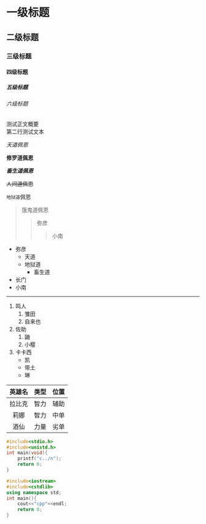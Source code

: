 # 一级标题

## 二级标题

### 三级标题 

#### 四级标题

##### 五级标题

###### 六级标题

测试正文概要<br>
第二行测试文本

*天道佩恩*

**修罗道佩恩**

***畜生道佩恩***

~~人间道佩恩~~

`地狱道`佩恩

> 饿鬼道佩恩
>> 弥彦
>>> 小南

* 弥彦
	* 天道
	* 地狱道
		* 畜生道
* 长门
* 小南

----------

1. 鸣人
	1. 雏田
	2. 自来也
2. 佐助
	1. 鼬
	2. 小樱
3. 卡卡西
	* 凯
	* 带土
	* 琳

英雄名|类型|位置
:--:|:--:|:--:
拉比克|智力|辅助
莉娜|智力|中单
酒仙|力量|劣单

```c
#include<stdio.h>
#include<unistd.h>
int main(void){
	printf("c../n");
	return 0;
}
```

```cpp
#include<iostream>
#include<cstdlib>
using namespace std;
int main(){
	cout<<"cpp"<<endl;
	return 0;
}
```

